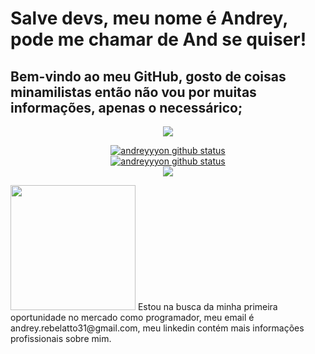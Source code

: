 # Salve devs, meu nome é Andrey, pode me chamar de And se quiser!
## Bem-vindo ao meu GitHub, gosto de coisas minamilistas então não vou por muitas informações, apenas o necessárico;
<div align="center">
<img margin="auto" src="https://static.wixstatic.com/media/a01f16_c9fa60bf412b4f03baafc78f405094d5~mv2.gif/v1/fill/w_797,h_449,q_90/a01f16_c9fa60bf412b4f03baafc78f405094d5~mv2.gif">
</div>
<p align="center">
  <a href="https://github.com/andreyyyon"><img src="https://github-readme-stats.vercel.app/api?username=andreyyyon&hide_border=true&show_icons=true&theme=dark" alt="andreyyyon github status"></a><br>
   <a href="https://github.com/andreyyyon"><img src="https://github-readme-stats.vercel.app/api/top-langs/?username=andreyyyon&theme=dark&hide_border=true" alt="andreyyyon github status"></a><br>
  <a href="https://github.com/andreyyyon"><img src="http://github-readme-streak-stats.herokuapp.com?user=andreyyyon&theme=dark&hide_border=true&date_format=j%20M%5B%20Y%5D"></a>
</p>
<div>
  <div display="block">
    <img margin-rigth="15px" width="200px" float="left" src="https://www.pngplay.com/wp-content/uploads/11/Hollow-Knight-PNG-Background.png">
    Estou na busca da minha primeira oportunidade no mercado como programador, meu email é andrey.rebelatto31@gmail.com, meu linkedin contém mais informações profissionais sobre mim.
  </div>
</div>
